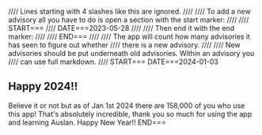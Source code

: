 //// Lines starting with 4 slashes like this are ignored.
////
//// To add a new advisory all you have to do is open a section with the start marker:
////
//// START===
//// DATE===2023-05-28
////
//// Then end it with the end marker:
////
//// END===
////
//// The app will count how many advisories it has seen to figure out whether
//// there is a new advisory.
////
//// New advisories should be put underneath old advisories. Within an advisory you
//// can use full markdown.
////
START===
DATE===2024-01-03
## Happy 2024!!

Believe it or not but as of Jan 1st 2024 there are 158,000 of you who use this app! That's absolutely incredible, thank you so much for using the app and learning Auslan. Happy New Year!!
END===
